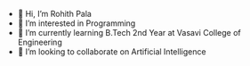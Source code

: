 - 👋 Hi, I’m Rohith Pala
- 👀 I’m interested in Programming
- 🌱 I’m currently learning B.Tech 2nd Year at Vasavi College of Engineering
- 💞️ I’m looking to collaborate on Artificial Intelligence
